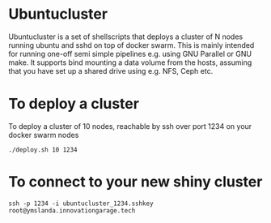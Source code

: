 # Ubuntucluster

Ubuntucluster is a set of shellscripts that deploys a cluster of N
nodes running ubuntu and sshd on top of docker swarm. This is mainly
intended for running one-off semi simple pipelines e.g. using GNU
Parallel or GNU make. It supports bind mounting a data volume from the
hosts, assuming that you have set up a shared drive using e.g. NFS,
Ceph etc.

# To deploy a cluster

To deploy a cluster of 10 nodes, reachable by ssh over port 1234 on
your docker swarm nodes

    ./deploy.sh 10 1234

# To connect to your new shiny cluster

    ssh -p 1234 -i ubuntucluster_1234.sshkey root@ymslanda.innovationgarage.tech
